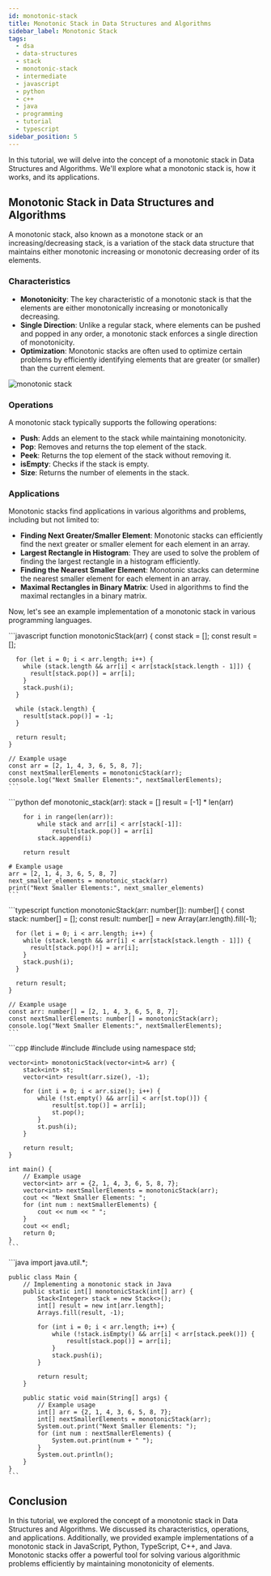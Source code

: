 ```yaml
---
id: monotonic-stack
title: Monotonic Stack in Data Structures and Algorithms
sidebar_label: Monotonic Stack
tags:
  - dsa
  - data-structures
  - stack
  - monotonic-stack
  - intermediate
  - javascript
  - python
  - c++
  - java
  - programming
  - tutorial
  - typescript
sidebar_position: 5
---
```


In this tutorial, we will delve into the concept of a monotonic stack in Data Structures and Algorithms. We'll explore what a monotonic stack is, how it works, and its applications.

## Monotonic Stack in Data Structures and Algorithms

A monotonic stack, also known as a monotone stack or an increasing/decreasing stack, is a variation of the stack data structure that maintains either monotonic increasing or monotonic decreasing order of its elements. 

### Characteristics

- **Monotonicity**: The key characteristic of a monotonic stack is that the elements are either monotonically increasing or monotonically decreasing.
- **Single Direction**: Unlike a regular stack, where elements can be pushed and popped in any order, a monotonic stack enforces a single direction of monotonicity.
- **Optimization**: Monotonic stacks are often used to optimize certain problems by efficiently identifying elements that are greater (or smaller) than the current element.

![monotonic stack](https://storage.googleapis.com/download/storage/v1/b/designgurus-prod.appspot.com/o/docImages%2F64beb1e31a5d38cdee24dfde%2Fimg:c7f05bb-0214-28ff-ec31-a04c2270158e.svg?generation=1690366276715884&alt=media)
### Operations

A monotonic stack typically supports the following operations:

- **Push**: Adds an element to the stack while maintaining monotonicity.
- **Pop**: Removes and returns the top element of the stack.
- **Peek**: Returns the top element of the stack without removing it.
- **isEmpty**: Checks if the stack is empty.
- **Size**: Returns the number of elements in the stack.

### Applications

Monotonic stacks find applications in various algorithms and problems, including but not limited to:

- **Finding Next Greater/Smaller Element**: Monotonic stacks can efficiently find the next greater or smaller element for each element in an array.
- **Largest Rectangle in Histogram**: They are used to solve the problem of finding the largest rectangle in a histogram efficiently.
- **Finding the Nearest Smaller Element**: Monotonic stacks can determine the nearest smaller element for each element in an array.
- **Maximal Rectangles in Binary Matrix**: Used in algorithms to find the maximal rectangles in a binary matrix.

Now, let's see an example implementation of a monotonic stack in various programming languages.

<Tabs>
  <TabItem value="javascript" label="JavaScript">   
    ```javascript
    function monotonicStack(arr) {
      const stack = [];
      const result = [];

      for (let i = 0; i < arr.length; i++) {
        while (stack.length && arr[i] < arr[stack[stack.length - 1]]) {
          result[stack.pop()] = arr[i];
        }
        stack.push(i);
      }

      while (stack.length) {
        result[stack.pop()] = -1;
      }

      return result;
    }

    // Example usage
    const arr = [2, 1, 4, 3, 6, 5, 8, 7];
    const nextSmallerElements = monotonicStack(arr);
    console.log("Next Smaller Elements:", nextSmallerElements);
    ```

  </TabItem>
  <TabItem value="python" label="Python">    
    ```python
    def monotonic_stack(arr):
        stack = []
        result = [-1] * len(arr)

        for i in range(len(arr)):
            while stack and arr[i] < arr[stack[-1]]:
                result[stack.pop()] = arr[i]
            stack.append(i)

        return result

    # Example usage
    arr = [2, 1, 4, 3, 6, 5, 8, 7]
    next_smaller_elements = monotonic_stack(arr)
    print("Next Smaller Elements:", next_smaller_elements)
    ```

   </TabItem>
   <TabItem value="typescript" label="TypeScript">    
    ```typescript
    function monotonicStack(arr: number[]): number[] {
      const stack: number[] = [];
      const result: number[] = new Array(arr.length).fill(-1);

      for (let i = 0; i < arr.length; i++) {
        while (stack.length && arr[i] < arr[stack[stack.length - 1]]) {
          result[stack.pop()!] = arr[i];
        }
        stack.push(i);
      }

      return result;
    }

    // Example usage
    const arr: number[] = [2, 1, 4, 3, 6, 5, 8, 7];
    const nextSmallerElements: number[] = monotonicStack(arr);
    console.log("Next Smaller Elements:", nextSmallerElements);
    ```

   </TabItem>
   <TabItem value="c++" label="C++">    
    ```cpp
    #include <iostream>
    #include <vector>
    #include <stack>
    using namespace std;

    vector<int> monotonicStack(vector<int>& arr) {
        stack<int> st;
        vector<int> result(arr.size(), -1);

        for (int i = 0; i < arr.size(); i++) {
            while (!st.empty() && arr[i] < arr[st.top()]) {
                result[st.top()] = arr[i];
                st.pop();
            }
            st.push(i);
        }

        return result;
    }

    int main() {
        // Example usage
        vector<int> arr = {2, 1, 4, 3, 6, 5, 8, 7};
        vector<int> nextSmallerElements = monotonicStack(arr);
        cout << "Next Smaller Elements: ";
        for (int num : nextSmallerElements) {
            cout << num << " ";
        }
        cout << endl;
        return 0;
    }
    ```

   </TabItem>
   <TabItem value="java" label="Java">    
    ```java
    import java.util.*;

    public class Main {
        // Implementing a monotonic stack in Java
        public static int[] monotonicStack(int[] arr) {
            Stack<Integer> stack = new Stack<>();
            int[] result = new int[arr.length];
            Arrays.fill(result, -1);

            for (int i = 0; i < arr.length; i++) {
                while (!stack.isEmpty() && arr[i] < arr[stack.peek()]) {
                    result[stack.pop()] = arr[i];
                }
                stack.push(i);
            }

            return result;
        }

        public static void main(String[] args) {
            // Example usage
            int[] arr = {2, 1, 4, 3, 6, 5, 8, 7};
            int[] nextSmallerElements = monotonicStack(arr);
            System.out.print("Next Smaller Elements: ");
            for (int num : nextSmallerElements) {
                System.out.print(num + " ");
            }
            System.out.println();
        }
    }
    ```

   </TabItem>
</Tabs>

## Conclusion

In this tutorial, we explored the concept of a monotonic stack in Data Structures and Algorithms. We discussed its characteristics, operations, and applications. Additionally, we provided example implementations of a monotonic stack in JavaScript, Python, TypeScript, C++, and Java. Monotonic stacks offer a powerful tool for solving various algorithmic problems efficiently by maintaining monotonicity of elements.
```